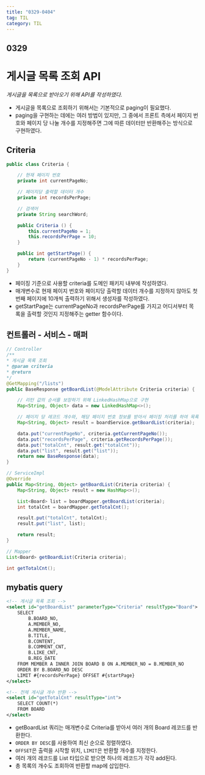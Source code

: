 ```yaml
---
title: "0329-0404"
tag: TIL
category: TIL
---
```

## 0329
# 게시글 목록 조회 API


*게시글을 목록으로 받아오기 위해 API를 작성하였다.*

* 게시글을 목록으로 조회하기 위해서는 기본적으로 paging이 필요했다.
* paging을 구현하는 데에는 여러 방법이 있지만, 그 중에서 프론트 측에서 페이지 번호와 페이지 당 나눌 개수를 지정해주면 그에 따른 데이터만 반환해주는 방식으로 구현하였다.

## Criteria
```java
public class Criteria {

    // 현재 페이지 번호
    private int currentPageNo;

    // 페이지당 출력할 데이터 개수
    private int recordsPerPage;

    // 검색어
    private String searchWord;

    public Criteria () {
        this.currentPageNo = 1;
        this.recordsPerPage = 10;
    }

    public int getStartPage() {
        return (currentPageNo - 1) * recordsPerPage;
    }
}
```
* 페이징 기준으로 사용할 criteria를 도메인 패키지 내부에 작성하였다.
* 매개변수로 현재 페이지 번호와 페이지당 출력할 데이터 개수를 지정하지 않아도 첫 번째 페이지에 10개씩 출력하기 위해서 생성자를 작성하였다.
* getStartPage는 currentPageNo과 recordsPerPage를 가지고 어디서부터 목록을 출력할 것인지 지정해주는 getter 함수이다.

## 컨트롤러 - 서비스 - 매퍼
```java
// Controller
/**
* 게시글 목록 조회
* @param criteria
* @return
*/
@GetMapping("/lists")
public BaseResponse getBoardList(@ModelAttribute Criteria criteria) {

    // 리턴 값의 순서를 보장하기 위해 LinkedHashMap으로 구현
    Map<String, Object> data = new LinkedHashMap<>();

    // 페이지 당 레코드 개수와, 해당 페이지 번호 정보를 받아서 페이징 처리를 하여 목록 조회
    Map<String, Object> result = boardService.getBoardList(criteria);

    data.put("currentPageNo", criteria.getCurrentPageNo());
    data.put("recordsPerPage", criteria.getRecordsPerPage());
    data.put("totalCnt", result.get("totalCnt"));
    data.put("list", result.get("list"));
    return new BaseResponse(data);
}

// ServiceImpl
@Override
public Map<String, Object> getBoardList(Criteria criteria) {
    Map<String, Object> result = new HashMap<>();

    List<Board> list = boardMapper.getBoardList(criteria);
    int totalCnt = boardMapper.getTotalCnt();

    result.put("totalCnt", totalCnt);
    result.put("list", list);

    return result;
}

// Mapper
List<Board> getBoardList(Criteria criteria);

int getTotalCnt();
```

## mybatis query
```xml
<!-- 게시글 목록 조회 -->
<select id="getBoardList" parameterType="Criteria" resultType="Board">
    SELECT
        B.BOARD_NO,
        A.MEMBER_NO,
        A.MEMBER_NAME,
        B.TITLE,
        B.CONTENT,
        B.COMMENT_CNT,
        B.LIKE_CNT,
        B.REG_DATE
    FROM MEMBER A INNER JOIN BOARD B ON A.MEMBER_NO = B.MEMBER_NO
    ORDER BY B.BOARD_NO DESC
    LIMIT #{recordsPerPage} OFFSET #{startPage}
</select>

<!-- 전체 게시글 개수 반환 -->
<select id="getTotalCnt" resultType="int">
    SELECT COUNT(*)
    FROM BOARD
</select>
```
* getBoardList 쿼리는 매개변수로 Criteria를 받아서 여러 개의 Board 레코드를 반환한다.
* `ORDER BY DESC`를 사용하여 최신 순으로 정렬하였다.
* `OFFSET`은 출력을 시작할 위치, `LIMIT`은 반환할 개수를 지정한다.
* 여러 개의 레코드를 List 타입으로 받으면 하나의 레코드가 각각 add된다.
* 총 목록의 개수도 조회하여 반환할 map에 삽입한다.